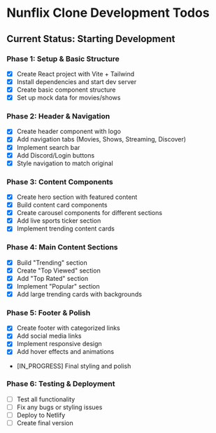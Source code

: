 # Nunflix Clone Development Todos

## Current Status: Starting Development

### Phase 1: Setup & Basic Structure
- [x] Create React project with Vite + Tailwind
- [x] Install dependencies and start dev server
- [x] Create basic component structure
- [x] Set up mock data for movies/shows

### Phase 2: Header & Navigation
- [x] Create header component with logo
- [x] Add navigation tabs (Movies, Shows, Streaming, Discover)
- [x] Implement search bar
- [x] Add Discord/Login buttons
- [x] Style navigation to match original

### Phase 3: Content Components
- [x] Create hero section with featured content
- [x] Build content card components
- [x] Create carousel components for different sections
- [x] Add live sports ticker section
- [x] Implement trending content cards

### Phase 4: Main Content Sections
- [x] Build "Trending" section
- [x] Create "Top Viewed" section
- [x] Add "Top Rated" section
- [x] Implement "Popular" section
- [x] Add large trending cards with backgrounds

### Phase 5: Footer & Polish
- [x] Create footer with categorized links
- [x] Add social media links
- [x] Implement responsive design
- [x] Add hover effects and animations
- [IN_PROGRESS] Final styling and polish

### Phase 6: Testing & Deployment
- [ ] Test all functionality
- [ ] Fix any bugs or styling issues
- [ ] Deploy to Netlify
- [ ] Create final version
